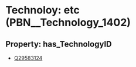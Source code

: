 # Technoloy: __etc__ (PBN__Technology_1402)

## Property: has_TechnologyID

* [Q29583124](Q29583124)

